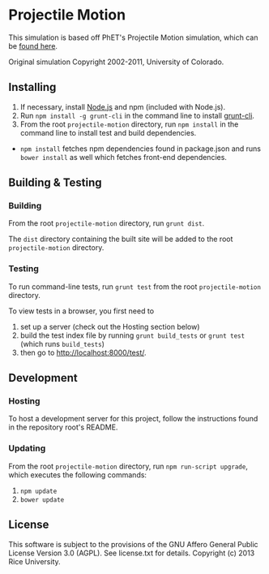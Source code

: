 Projectile Motion
===========

This simulation is based off PhET's Projectile Motion simulation, which can be [found here](http://phet.colorado.edu/en/simulation/projectile-motion).

Original simulation Copyright 2002-2011, University of Colorado.

## Installing

1. If necessary, install [Node.js](http://nodejs.org) and npm (included with Node.js).
2. Run `npm install -g grunt-cli` in the command line to install [grunt-cli](https://github.com/gruntjs/grunt-cli).
3. From the root `projectile-motion` directory, run `npm install` in the command line to install test and build dependencies.
  * `npm install` fetches npm dependencies found in package.json and runs `bower install` as well which fetches front-end dependencies.

## Building & Testing

### Building

From the root `projectile-motion` directory, run `grunt dist`.

The `dist` directory containing the built site will be added to the root `projectile-motion` directory.

### Testing

To run command-line tests, run `grunt test` from the root `projectile-motion` directory.

To view tests in a browser, you first need to

1. set up a server (check out the Hosting section below)
2. build the test index file by running `grunt build_tests` or `grunt test` (which runs `build_tests`) 
3. then go to [http://localhost:8000/test/](http://localhost:8000/test/). 

## Development

### Hosting

To host a development server for this project, follow the instructions found in the repository root's README.

### Updating

From the root `projectile-motion` directory, run `npm run-script upgrade`, which executes the following commands:

1. `npm update`
2. `bower update`

License
-------

This software is subject to the provisions of the GNU Affero General Public License Version 3.0 (AGPL). See license.txt for details. Copyright (c) 2013 Rice University.